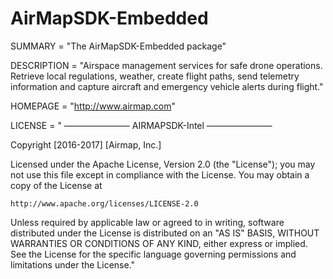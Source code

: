# AirMapSDK-Embedded

SUMMARY = "The AirMapSDK-Embedded package"

DESCRIPTION = "Airspace management services for safe drone operations. Retrieve local regulations, weather, create flight paths, send telemetry information and capture aircraft and emergency vehicle alerts during flight."

HOMEPAGE = "http://www.airmap.com"

LICENSE = "
–––––––––––––––
AIRMAPSDK-Intel
–––––––––––––––

Copyright [2016-2017] [Airmap, Inc.]

Licensed under the Apache License, Version 2.0 (the "License");
you may not use this file except in compliance with the License.
You may obtain a copy of the License at

    http://www.apache.org/licenses/LICENSE-2.0

Unless required by applicable law or agreed to in writing, software
distributed under the License is distributed on an "AS IS" BASIS,
WITHOUT WARRANTIES OR CONDITIONS OF ANY KIND, either express or implied.
See the License for the specific language governing permissions and
limitations under the License."
